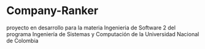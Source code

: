 # Company-Ranker

proyecto en desarrollo para la materia Ingenieria de Software 2 del programa Ingeniería de Sistemas y Computación de la Universidad Nacional de Colombia
